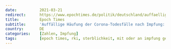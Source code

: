 ```yaml
---
date:          2021-03-21
redirect:      https://www.epochtimes.de/politik/deutschland/auffaellige-haeufung-der-corona-todesfaelle-nach-impfung-big-data-spezialist-martin-adam-analysiert-rki-zahlen-a3472195.html
title:         Epoch Times
subtitle:      'Auffällige Häufung der Corona-Todesfälle nach Impfung: Big Data-Spezialist Martin Adam analysiert RKI-Zahlen Daten an sich zeigen keinen kausalen Zusammenhang'
country:       DE
categories:    [Zahlen, Impfung]
tags:          [epoch times, rki, sterblichkeit, mit oder an impfung gestorben]
---
```

